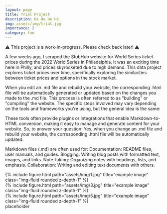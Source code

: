 ```yaml
---
layout: page
title: Trial Project
description: He He He He
img: assets/img/trial.jpg
importance: 2
category: fun
---
```


⚠️  This project is a work-in-progress. Please check back later! ⚠️

A few weeks ago, I scraped the StubHub website for World Series ticket prices during the 2022 World Series in Philadelphia.
It was an exciting time here in Philly, and prices skyrocketed due to high demand. This data project explores ticket prices over time, 
specifically exploring the similarities between ticket prices and options in the stock market.

When you edit an .md file and rebuild your website, the corresponding .html file will be automatically generated or updated based on the changes you made to the .md file.
This process is often referred to as "building" or "compiling" the website.
The specific steps involved may vary depending on the tools and frameworks you're using, but the general idea is the same:

These tools often provide plugins or integrations that enable Markdown-to-HTML conversion, making it easy to manage and generate content for your website.
So, to answer your question: Yes, when you change an .md file and rebuild your website, the corresponding .html file will be automatically updated.

Markdown files (.md) are often used for:
Documentation: README files, user manuals, and guides.
Blogging: Writing blog posts with formatted text, images, and links.
Note-taking: Organizing notes with headings, lists, and emphasis.
Collaboration: Writing and editing text documents with others.

<div class="row">
    <div class="col-sm mt-3 mt-md-0">
        {% include figure.html path="assets/img/1.jpg" title="example image" class="img-fluid rounded z-depth-1" %}
    </div>
    <div class="col-sm mt-3 mt-md-0">
        {% include figure.html path="assets/img/3.jpg" title="example image" class="img-fluid rounded z-depth-1" %}
    </div>
    <div class="col-sm mt-3 mt-md-0">
        {% include figure.html path="assets/img/5.jpg" title="example image" class="img-fluid rounded z-depth-1" %}
    </div>
</div>
<div class="caption">
    placeholder
</div>
